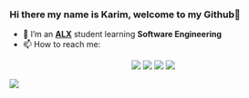 ### Hi there my name is Karim, welcome to my Github👋

- 🌱 I’m an [**ALX**](https://www.alxafrica.com/) student learning **Software Engineering**
- 📫 How to reach me:


<p align="center">
  <a href="https://www.linkedin.com/in/karimelkahla/"><img src="https://img.shields.io/badge/LinkedIn-0077B5?style=for-the-badge&logo=linkedin&logoColor=white"></a> 
  <a href="https://www.instagram.com/kenueve"><img src="https://img.shields.io/badge/Instagram-E4405F?style=for-the-badge&logo=instagram&logoColor=white"></a> 
  <a href="https://twitter.com/kenueve9"><img src="https://img.shields.io/badge/Twitter-1DA1F2?style=for-the-badge&logo=twitter&logoColor=white"></a>
  <a href="mailto:karimelkahla@gmail.com"><img src="https://img.shields.io/badge/mail-EA4335?style=for-the-badge&logo=gmail&logoColor=white"></a>
</p>

<picture>
<source 
  srcset="https://github-readme-stats.vercel.app/api?username=kenueve&show_icons=true&theme=dark"
  media="(prefers-color-scheme: dark)"
/>
<source
  srcset="https://github-readme-stats.vercel.app/api?username=kenueve&show_icons=true"
  media="(prefers-color-scheme: light), (prefers-color-scheme: no-preference)"
/>
<img src="https://github-readme-stats.vercel.app/api?username=anuraghazra&show_icons=true" />
</picture>
